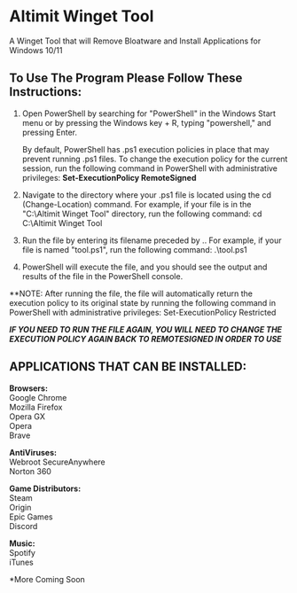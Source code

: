 # Altimit Winget Tool
A Winget Tool that will Remove Bloatware and Install Applications for Windows 10/11

<h2>To Use The Program Please Follow These Instructions:</h2>

1. Open PowerShell by searching for "PowerShell" in the Windows Start menu or by pressing the Windows key + R, typing "powershell," and pressing Enter.

	By default, PowerShell has .ps1 execution policies in place that may prevent running .ps1 files. To change the execution policy for the current session, run the following command in PowerShell with administrative privileges: <strong>Set-ExecutionPolicy RemoteSigned</strong>

2. Navigate to the directory where your .ps1 file is located using the cd (Change-Location) command. For example, if your file is in the "C:\Altimit Winget Tool" directory, run the following command: cd C:\Altimit Winget Tool

3. Run the file by entering its filename preceded by .\. For example, if your file is named "tool.ps1", run the following command: .\tool.ps1


4. PowerShell will execute the file, and you should see the output and results of the file in the PowerShell console.

**NOTE: After running the file, the file will automatically return the execution policy to its original state by running the following command in PowerShell with administrative privileges: Set-ExecutionPolicy Restricted

***IF YOU NEED TO RUN THE FILE AGAIN, YOU WILL NEED TO CHANGE THE EXECUTION POLICY AGAIN BACK TO REMOTESIGNED IN ORDER TO USE***



<h2>APPLICATIONS THAT CAN BE INSTALLED:</h2>

<strong>Browsers:</strong><br>
Google Chrome<br>
Mozilla Firefox<br>
Opera GX<br>
Opera<br>
Brave<br>

<strong>AntiViruses:</strong><br>
Webroot SecureAnywhere<br>
Norton 360<br>

<strong>Game Distributors:</strong><br>
Steam<br>
Origin<br>
Epic Games<br>
Discord<br>

<strong>Music:</strong><br>
Spotify<br>
iTunes<br>



*More Coming Soon
